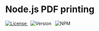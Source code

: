 # Node.js PDF printing

<a href="https://opensource.org/licenses/Apache-2.0">
    <img src="https://img.shields.io/badge/License-Apache%202.0-blue.svg" alt="License" />
</a>&nbsp;
<a>
    <img src="https://img.shields.io/badge/version-0.6-brightgreen" alt="Version" />
    <!-- v0.6 -->
</a>&nbsp;
<a>
    <img src="https://img.shields.io/badge/NPM%20project-yellow" alt="NPM" />
</a>